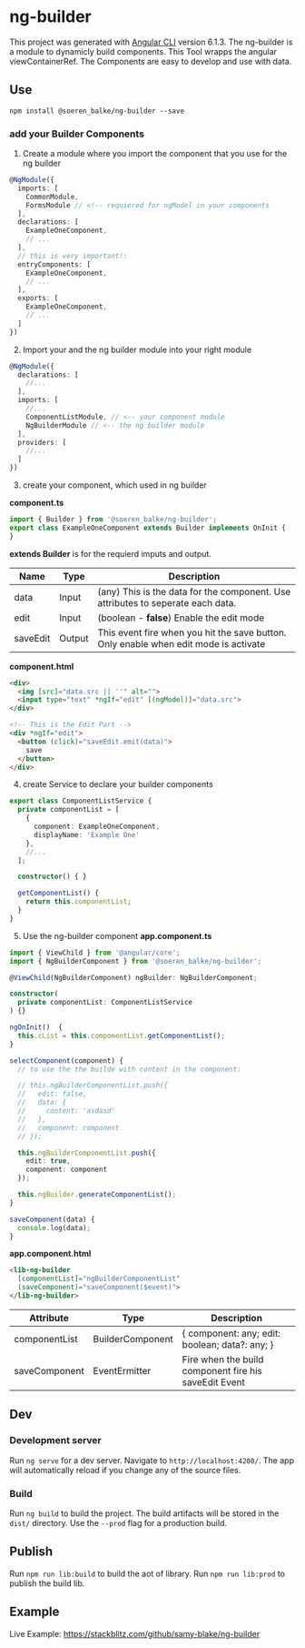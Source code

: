 # ng-builder

This project was generated with [Angular CLI](https://github.com/angular/angular-cli) version 6.1.3.
The ng-builder is a module to dynamicly build components. This Tool wrapps the angular viewContainerRef. The Components are easy to develop and use with data.


## Use

```
npm install @soeren_balke/ng-builder --save
```

### add your Builder Components
1. Create a module where you import the component that you use for the ng builder
```typescript
@NgModule({
  imports: [
    CommonModule,
    FormsModule // <!-- requiered for ngModel in your components
  ],
  declarations: [
    ExampleOneComponent,
    // ...
  ],
  // this is very important!:
  entryComponents: [
    ExampleOneComponent,
    // ...
  ],
  exports: [
    ExampleOneComponent,
    // ...
  ]
})
```

2. Import your and the ng builder module into your right module

```typescript
@NgModule({
  declarations: [
    //...
  ],
  imports: [
    //...
    ComponentListModule, // <-- your component module
    NgBuilderModule // <-- the ng builder module
  ],
  providers: [
    //...
  ]
})
```

3. create your component, which used in ng builder

**component.ts**
```typescript
import { Builder } from '@soeren_balke/ng-builder';
export class ExampleOneComponent extends Builder implements OnInit {
}
```

__extends Builder__ is for the requierd imputs and output.


| Name | Type | Description |
|------|------|-------------|
| data | Input | (any) This is the data for the component. Use attributes to seperate each data. |
| edit | Input | (boolean - **false**) Enable the edit mode |
| saveEdit| Output | This event fire when you hit the save button. Only enable when edit mode is activate |

**component.html**
```html
<div>
  <img [src]="data.src || ''" alt="">
  <input type="text" *ngIf="edit" [(ngModel)]="data.src">
</div>

<!-- This is the Edit Part -->
<div *ngIf="edit">
  <button (click)="saveEdit.emit(data)">
    save
  </button>
</div>
```
4. create Service to declare your builder components
```typescript
export class ComponentListService {
  private componentList = [
    {
      component: ExampleOneComponent,
      displayName: 'Example One'
    },
    //...
  ];

  constructor() { }

  getComponentList() {
    return this.componentList;
  }
}

```

5. Use the ng-builder component
**app.component.ts**
```typescript
import { ViewChild } from '@angular/core';
import { NgBuilderComponent } from '@soeren_balke/ng-builder';
```

```typescript
@ViewChild(NgBuilderComponent) ngBuilder: NgBuilderComponent;

constructor(
  private componentList: ComponentListService
) {}

ngOnInit()  {
  this.cList = this.componentList.getComponentList();
}

selectComponent(component) {
  // to use the the builde with content in the component:

  // this.ngBuilderComponentList.push({
  //   edit: false,
  //   data: {
  //     content: 'asdasd'
  //   },
  //   component: component
  // });

  this.ngBuilderComponentList.push({
    edit: true,
    component: component
  });

  this.ngBuilder.generateComponentList();
}

saveComponent(data) {
  console.log(data);
}
```

**app.component.html**
```html
<lib-ng-builder 
  [componentList]="ngBuilderComponentList"
  (saveComponent)="saveComponent($event)">
</lib-ng-builder>
```

| Attribute | Type | Description |
| --------- | ---- | ----------- |
| componentList | BuilderComponent | { component: any; edit: boolean; data?: any; } |
| saveComponent | EventErmitter | Fire when the build component fire his saveEdit Event |


## Dev
### Development server

Run `ng serve` for a dev server. Navigate to `http://localhost:4200/`. The app will automatically reload if you change any of the source files.

### Build

Run `ng build` to build the project. The build artifacts will be stored in the `dist/` directory. Use the `--prod` flag for a production build.

## Publish
Run `npm run lib:build` to build the aot of library. Run `npm run lib:prod` to publish the build lib. 

## Example
Live Example: https://stackblitz.com/github/samy-blake/ng-builder 
